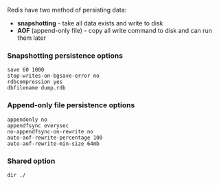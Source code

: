 Redis have two method of persisting data:
- **snapshotting** - take all data exists and write to disk
- **AOF** (append-only file) - copy all write command to disk and can run them later

### Snapshotting persistence options
```
save 60 1000
stop-writes-on-bgsave-error no
rdbcompression yes
dbfilename dump.rdb
```

### Append-only file persistence options
```
appendonly no
appendfsync everysec
no-appendfsync-on-rewrite no
auto-aof-rewrite-percentage 100
auto-aof-rewrite-min-size 64mb
```

### Shared option
```
dir ./
```